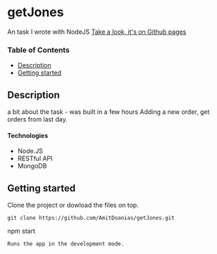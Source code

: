 # getJones
An task I wrote with NodeJS
[Take a look, it's on Github pages](https://github.com/AmitDoanias/POSIT "Github pages link")

### Table of Contents
- [Description](#description)
- [Getting started](#getting-started)

## Description
a bit about the task - was built in a few hours
Adding a new order, get orders from last day.


#### Technologies
- Node.JS
- RESTful API
- MongoDB

## Getting started
Clone the project or dowload the files on top.
```
git clone https://github.com/AmitDoanias/getJones.git
```
npm start
```
Runs the app in the development mode.
